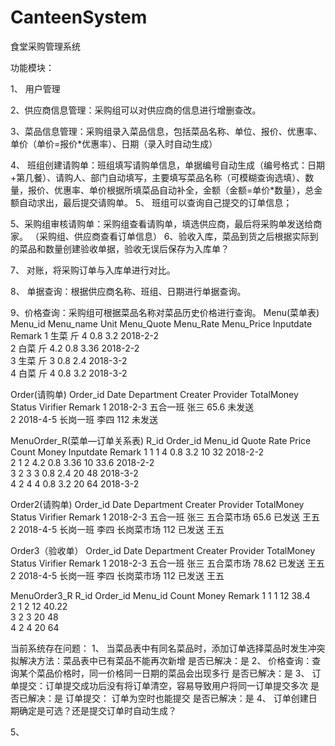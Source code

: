 # CanteenSystem
食堂采购管理系统

功能模块：

1、	用户管理

2、供应商信息管理：采购组可以对供应商的信息进行增删查改。

3、菜品信息管理：采购组录入菜品信息，包括菜品名称、单位、报价、优惠率、单价（单价=报价*优惠率）、日期（录入时自动生成）

4、	班组创建请购单：班组填写请购单信息，单据编号自动生成（编号格式：日期+第几餐）、请购人、部门自动填写，主要填写菜品名称（可模糊查询选填）、数量，报价、优惠率、单价根据所填菜品自动补全，金额（金额=单价*数量），总金额自动求出，最后提交请购单。
5、	班组可以查询自己提交的订单信息；

5、采购组审核请购单：采购组查看请购单，填选供应商，最后将采购单发送给商家。
（采购组、供应商查看订单信息）
6、验收入库，菜品到货之后根据实际到的菜品和数量创建验收单据，验收无误后保存为入库单？

7、	对账，将采购订单与入库单进行对比。

8、	单据查询：根据供应商名称、班组、日期进行单据查询。

9、价格查询：采购组可根据菜品名称对菜品历史价格进行查询。
Menu(菜单表)
Menu_id	Menu_name	Unit	Menu_Quote	Menu_Rate	Menu_Price	Inputdate	Remark
1	生菜	斤	4	0.8	3.2	2018-2-2	
2	白菜	斤	4.2	0.8	3.36	2018-2-2	
3	生菜	斤	3	0.8	2.4	2018-3-2	
4	白菜	斤	4	0.8	3.2	2018-3-2	

Order(请购单)
Order_id	Date	Department	Creater	Provider	TotalMoney	Status	Virifier	Remark
1	2018-2-3	五合一班	张三		65.6	未发送		
2	2018-4-5	长岗一班	李四		112	未发送		

MenuOrder_R(菜单—订单关系表)
R_id	Order_id	Menu_id	Quote	Rate	Price	Count	Money	Inputdate	Remark
1	1	1	4	0.8	3.2	10	32	2018-2-2	
2	1	2	4.2	0.8	3.36	10	33.6	2018-2-2	
3	2	3	3	0.8	2.4	20	48	2018-3-2	
4	2	4	4	0.8	3.2	20	64	2018-3-2	

Order2(请购单)
Order_id	Date	Department	Creater	Provider	TotalMoney	Status	Virifier	Remark
1	2018-2-3	五合一班	张三	五合菜市场	65.6	已发送	王五	
2	2018-4-5	长岗一班	李四	长岗菜市场	112	已发送	王五	

Order3（验收单）
Order_id	Date	Department	Creater	Provider	TotalMoney	Status	Virifier	Remark
1	2018-2-3	五合一班	张三	五合菜市场	78.62	已发送	王五	
2	2018-4-5	长岗一班	李四	长岗菜市场	112	已发送	王五	

MenuOrder3_R
R_id	Order_id	Menu_id	Count	Money	Remark
1	1	1	12	38.4	
2	1	2	12	40.22	
3	2	3	20	48	
4	2	4	20	64	



当前系统存在问题：
1、	当菜品表中有同名菜品时，添加订单选择菜品时发生冲突
拟解决方法：菜品表中已有菜品不能再次新增
是否已解决：是
2、	价格查询：查询某个菜品价格时，同一价格同一日期的菜品会出现多行
是否已解决：是
3、	订单提交：订单提交成功后没有将订单清空，容易导致用户将同一订单提交多次
是否已解决：是
订单提交：  订单为空时也能提交
是否已解决：是
4、	订单创建日期确定是可选？还是提交订单时自动生成？

5、	

